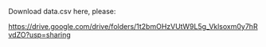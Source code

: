 Download data.csv here, please:

https://drive.google.com/drive/folders/1t2bmOHzVUtW9L5g_Vklsoxm0y7hRvdZO?usp=sharing

